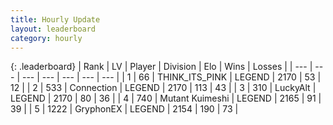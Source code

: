 ```yaml
---
title: Hourly Update
layout: leaderboard
category: hourly
---
```


{: .leaderboard}
| Rank | LV | Player | Division | Elo | Wins | Losses |
| --- | --- | --- | --- | --- | --- | --- |
| <span data-change="0">1</span> | 66 | <span title="ID: 528133">THINK_ITS_PINK</span> | LEGEND | <span data-change="0">2170</span> | <span data-change="0">53</span> | <span data-change="0">12</span> |
| <span data-change="0">2</span> | 533 | <span title="ID: 539711">Connection</span> | LEGEND | <span data-change="0">2170</span> | <span data-change="0">113</span> | <span data-change="0">43</span> |
| <span data-change="1">3</span> | 310 | <span title="ID: 512212">LuckyAlt</span> | LEGEND | <span data-change="7">2170</span> | <span data-change="1">80</span> | <span data-change="0">36</span> |
| <span data-change="-1">4</span> | 740 | <span title="ID: 520098">Mutant Kuimeshi</span> | LEGEND | <span data-change="0">2165</span> | <span data-change="0">91</span> | <span data-change="0">39</span> |
| <span data-change="0">5</span> | 1222 | <span title="ID: 315148">GryphonEX</span> | LEGEND | <span data-change="0">2154</span> | <span data-change="0">190</span> | <span data-change="0">73</span> |